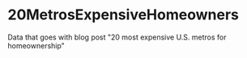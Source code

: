 # 20MetrosExpensiveHomeowners
Data that goes with blog post "20 most expensive U.S. metros for homeownership"
